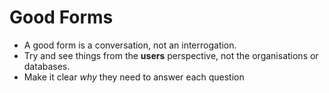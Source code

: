 <!-- TITLE: Forms -->
<!-- SUBTITLE: A quick summary of Forms -->

# Good Forms
* A good form is a conversation, not an interrogation.
* Try and see things from the **users** perspective, not the organisations or databases.
* Make it clear _why_ they need to answer each question 